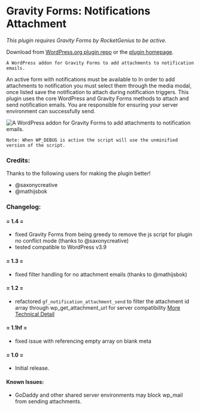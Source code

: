 Gravity Forms: Notifications Attachment
==========================
*This plugin requires Gravity Forms by RocketGenius to be active.*

Download from [WordPress.org plugin repo](http://wordpress.org/plugins/gravity-forms-notification-attachments/) or the [plugin homepage](http://codearachnid.github.io/gf-notification-attachment/).

	A WordPress addon for Gravity Forms to add attachments to notification emails. 

An active form with notifications must be available to  In order to add attachments to notification you must select them through the media modal, once listed save the notification to attach during notification triggers. This plugin uses the core WordPress and Gravity Forms methods to attach and send notification emails. You are responsible for ensuring your server environment can successfully send.

![A WordPress addon for Gravity Forms to add attachments to notification emails.](https://raw.github.com/codearachnid/gf-notification-attachment/master/screenshot.png)

	Note: When WP_DEBUG is active the script will use the unminified version of the script.

### Credits:

Thanks to the following users for making the plugin better!

* @saxonycreative
* @mathijsbok

### Changelog:
#### = 1.4 =

* fixed Gravity Forms from being greedy to remove the js script for plugin no conflict mode (thanks to @saxonycreative)
* tested compatible to WordPress v3.9

#### = 1.3 =

* fixed filter handling for no attachment emails (thanks to @mathijsbok)

#### = 1.2 =

* refactored `gf_notification_attachment_send` to filter the attachment id array through wp_get_attachment_url for server compatibility
[More Technical Detail](https://gist.github.com/codearachnid/9537604)

#### = 1.1hf = 

* fixed issue with referencing empty array on blank meta

#### = 1.0 =

* Initial release.

#### Known Issues:
* GoDaddy and other shared server environments may block wp_mail from sending attachments.
